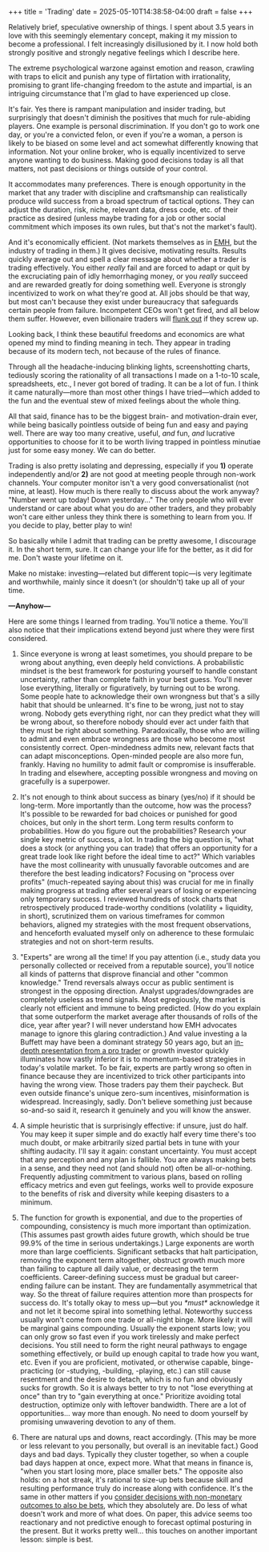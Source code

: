 +++
title = 'Trading'
date = 2025-05-10T14:38:58-04:00
draft = false
+++

Relatively brief, speculative ownership of things. I spent about 3.5 years in love with this seemingly elementary concept, making it my mission to become a professional. I felt increasingly disillusioned by it. I now hold both strongly positive and strongly negative feelings which I describe here.

The extreme psychological warzone against emotion and reason, crawling with traps to elicit and punish any type of flirtation with irrationality, promising to grant life-changing freedom to the astute and impartial, is an intriguing circumstance that I'm glad to have experienced up close.

It's fair. Yes there is rampant manipulation and insider trading, but surprisingly that doesn't diminish the positives that much for rule-abiding players. One example is personal discrimination. If you don't go to work one day, or you're a convicted felon, or even if you're a woman, a person is likely to be biased on some level and act somewhat differently knowing that information. Not your online broker, who is equally incentivized to serve anyone wanting to do business. Making good decisions today is all that matters, not past decisions or things outside of your control.

It accommodates many preferences. There is enough opportunity in the market that any trader with discipline and craftsmanship can realistically produce wild success from a broad spectrum of tactical options. They can adjust the duration, risk, niche, relevant data, dress code, etc. of their practice as desired (unless maybe trading for a job or other social commitment which imposes its own rules, but that's not the market's fault).

And it's economically efficient. (Not markets themselves as in [EMH](https://en.wikipedia.org/wiki/Efficient-market_hypothesis), but the industry of trading in them.) It gives decisive, motivating results. Results quickly average out and spell a clear message about whether a trader is trading effectively. You either _really_ fail and are forced to adapt or quit by the excruciating pain of idly hemorrhaging money, or you _really_ succeed and are rewarded greatly for doing something well. Everyone is strongly incentivized to work on what they're good at. All jobs should be that way, but most can't because they exist under bureaucracy that safeguards certain people from failure. Incompetent CEOs won't get fired, and all below them suffer. However, even billionaire traders will [flunk out](https://en.wikipedia.org/wiki/Reminiscences_of_a_Stock_Operator) if they screw up.

Looking back, I think these beautiful freedoms and economics are what opened my mind to finding meaning in tech. They appear in trading because of its modern tech, not because of the rules of finance.

Through all the headache-inducing blinking lights, screenshotting charts, tediously scoring the rationality of all transactions I made on a 1-to-10 scale, spreadsheets, etc., I never got bored of trading. It can be a lot of fun. I think it came naturally&mdash;more than most other things I have tried&mdash;which added to the fun and the eventual stew of mixed feelings about the whole thing.

All that said, finance has to be the biggest brain- and motivation-drain ever, while being basically pointless outside of being fun and easy and paying well. There are way too many creative, useful, _and_ fun, _and_ lucrative opportunities to choose for it to be worth living trapped in pointless minutiae just for some easy money. We can do better.

Trading is also pretty isolating and depressing, especially if you **1)** operate independently and/or **2)** are not good at meeting people through non-work channels. Your computer monitor isn't a very good conversationalist (not mine, at least). How much is there really to discuss about the work anyway? "Number went up today! Down yesterday..." The only people who will ever understand or care about what you do are other traders, and they probably won't care either unless they think there is something to learn from you. If you decide to play, better play to win!

So basically while I admit that trading can be pretty awesome, I discourage it. In the short term, sure. It can change your life for the better, as it did for me. Don't waste your lifetime on it.

Make no mistake: investing&mdash;related but different topic&mdash;is very legitimate and worthwhile, mainly since it doesn't (or shouldn't) take up all of your time.

**&mdash;Anyhow&mdash;**

Here are some things I learned from trading. You'll notice a theme. You'll also notice that their implications extend beyond just where they were first considered.

1. Since everyone is wrong at least sometimes, you should prepare to be wrong about anything, even deeply held convictions. A probabilistic mindset is the best framework for posturing yourself to handle constant uncertainty, rather than complete faith in your best guess. You'll never lose everything, literally or figuratively, by turning out to be wrong. Some people hate to acknowledge their own wrongness but that's a silly habit that should be unlearned. It's fine to be wrong, just not to stay wrong. Nobody gets everything right, nor can they predict what they will be wrong about, so therefore nobody should ever act under faith that they must be right about something. Paradoxically, those who are willing to admit and even embrace wrongness are those who become most consistently correct. Open-mindedness admits new, relevant facts that can adapt misconceptions. Open-minded people are also more fun, frankly. Having no humility to admit fault or compromise is insufferable. In trading and elsewhere, accepting possible wrongness and moving on gracefully is a superpower.

2. It's not enough to think about success as binary (yes/no) if it should be long-term. More importantly than the outcome, how was the process? It's possible to be rewarded for bad choices or punished for good choices, but only in the short term. Long term results conform to probabilities. How do you figure out the probabilities? Research your single key metric of success, a lot. In trading the big question is, "what does a stock (or anything you can trade) that offers an opportunity for a great trade look like right before the ideal time to act?" Which variables have the most collinearity with unusually favorable outcomes and are therefore the best leading indicators? Focusing on "process over profits" (much-repeated saying about this) was crucial for me in finally making progress at trading after several years of losing or experiencing only temporary success. I reviewed hundreds of stock charts that retrospectively produced trade-worthy conditions (volatility + liquidity, in short), scrutinized them on various timeframes for common behaviors, aligned my strategies with the most frequent observations, and henceforth evaluated myself only on adherence to these formulaic strategies and not on short-term results.

3. "Experts" are wrong all the time! If you pay attention (i.e., study data you personally collected or received from a reputable source), you'll notice all kinds of patterns that disprove financial and other "common knowledge." Trend reversals always occur as public sentiment is strongest in the opposing direction. Analyst upgrades/downgrades are completely useless as trend signals. Most egregiously, the market is clearly not efficient and immune to being predicted. (How do you explain that some outperform the market average after thousands of rolls of the dice, year after year? I will never understand how EMH advocates manage to ignore this glaring contradiction.) And value investing a la Buffett may have been a dominant strategy 50 years ago, but an [in-depth presentation from a pro trader](https://www.youtube.com/watch?v=xx8GvtAxilk) or growth investor quickly illuminates how vastly inferior it is to momentum-based strategies in today's volatile market. To be fair, experts are partly wrong so often in finance because they are incentivized to trick other participants into having the wrong view. Those traders pay them their paycheck. But even outside finance's unique zero-sum incentives, misinformation is widespread. Increasingly, sadly. Don't believe something just because so-and-so said it, research it genuinely and you will know the answer.

4. A simple heuristic that is surprisingly effective: if unsure, just do half. You may keep it super simple and do exactly half every time there's too much doubt, or make arbitrarily sized partial bets in tune with your shifting audacity. I'll say it again: constant uncertainty. You must accept that any perception and any plan is fallible. You are always making bets in a sense, and they need not (and should not) often be all-or-nothing. Frequently adjusting commitment to various plans, based on rolling efficacy metrics and even gut feelings, works well to provide exposure to the benefits of risk and diversity while keeping disasters to a minimum.

5. The function for growth is exponential, and due to the properties of compounding, consistency is much more important than optimization. (This assumes past growth aides future growth, which should be true 99.9% of the time in serious undertakings.) Large exponents are worth more than large coefficients. Significant setbacks that halt participation, removing the exponent term altogether, obstruct growth much more than failing to capture all daily value, or decreasing the term coefficients. Career-defining success must be gradual but career-ending failure can be instant. They are fundamentally asymmetrical that way. So the threat of failure requires attention more than prospects for success do. It's totally okay to mess up&mdash;but you _\*must\*_ acknowledge it and not let it become spiral into something lethal. Noteworthy success usually won't come from one trade or all-night binge. More likely it will be marginal gains compounding. Usually the exponent starts low; you can only grow so fast even if you work tirelessly and make perfect decisions. You still need to form the right neural pathways to engage something effectively, or build up enough capital to trade how you want, etc. Even if you are proficient, motivated, or otherwise capable, binge-practicing (or -studying, -building, -playing, etc.) can still cause resentment and the desire to detach, which is no fun and obviously sucks for growth. So it is always better to try to not "lose everything at once" than try to "gain everything at once." Prioritize avoiding total destruction, optimize only with leftover bandwidth. There are a lot of opportunities... way more than enough. No need to doom yourself by promising unwavering devotion to any of them.

6. There are natural ups and downs, react accordingly. (This may be more or less relevant to you personally, but overall is an inevitable fact.) Good days and bad days. Typically they cluster together, so when a couple bad days happen at once, expect more. What that means in finance is, "when you start losing more, place smaller bets." The opposite also holds: on a hot streak, it's rational to size-up bets because skill and resulting performance truly do increase along with confidence. It's the same in other matters if you [consider decisions with non-monetary outcomes to also be bets](../quotes#:~:text="Everyone,Thinking), which they absolutely are. Do less of what doesn't work and more of what does. On paper, this advice seems too reactionary and not predictive enough to forecast optimal posturing in the present. But it works pretty well... this touches on another important lesson: simple is best.
